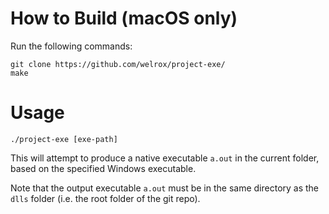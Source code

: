 # How to Build (macOS only)
Run the following commands:
```
git clone https://github.com/welrox/project-exe/
make
```
# Usage
```
./project-exe [exe-path]
```

This will attempt to produce a native executable `a.out` in the current folder, based on the specified Windows executable.

Note that the output executable `a.out` must be in the same directory as the `dlls` folder (i.e. the root folder of the git repo).